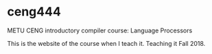 # ceng444
METU CENG introductory compiler course: Language Processors

This is the website of the course when I teach it. Teaching it Fall 2018.
